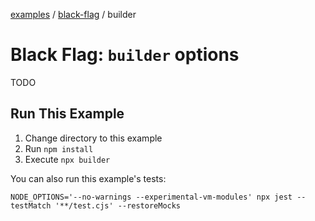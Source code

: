 [examples][1] / [black-flag][2] / builder

# Black Flag: `builder` options

<!-- TODO -->

TODO

## Run This Example

1. Change directory to this example
2. Run `npm install`
3. Execute `npx builder`

You can also run this example's tests:

```shell
NODE_OPTIONS='--no-warnings --experimental-vm-modules' npx jest --testMatch '**/test.cjs' --restoreMocks
```

[1]: ../../README.md
[2]: ../README.md
